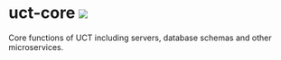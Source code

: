 # uct-core <img src="https://img.shields.io/docker/automated/jrottenberg/ffmpeg.svg">
Core functions of UCT including servers, database schemas and other microservices.
